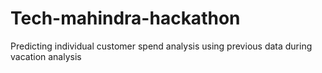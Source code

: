 # Tech-mahindra-hackathon
  Predicting individual customer spend analysis using previous data during vacation analysis
